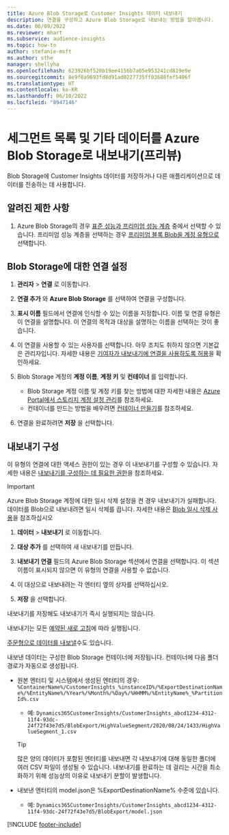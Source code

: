 ```yaml
---
title: Azure Blob Storage로 Customer Insights 데이터 내보내기
description: 연결을 구성하고 Azure Blob Storage로 내보내는 방법을 알아봅니다.
ms.date: 06/09/2022
ms.reviewer: mhart
ms.subservice: audience-insights
ms.topic: how-to
author: stefanie-msft
ms.author: sthe
manager: shellyha
ms.openlocfilehash: 623926bf520b19ee4156b7a05e953241cd819e9e
ms.sourcegitcommit: 8e9f0a9693fd8d91ad0227735ff03688fef5406f
ms.translationtype: HT
ms.contentlocale: ko-KR
ms.lasthandoff: 06/10/2022
ms.locfileid: "8947146"
---
```

# <a name="export-segment-list-and-other-data-to-azure-blob-storage-preview"></a>세그먼트 목록 및 기타 데이터를 Azure Blob Storage로 내보내기(프리뷰)

Blob Storage에 Customer Insights 데이터를 저장하거나 다른 애플리케이션으로 데이터를 전송하는 데 사용합니다.

## <a name="known-limitations"></a>알려진 제한 사항

1. Azure Blob Storage의 경우 [표준 성능과 프리미엄 성능 계층](/azure/storage/blobs/storage-blob-performance-tiers) 중에서 선택할 수 있습니다. 프리미엄 성능 계층을 선택하는 경우 [프리미엄 블록 Blob을 계정 유형으로](/azure/storage/common/storage-account-overview#types-of-storage-accounts) 선택합니다.

## <a name="set-up-the-connection-to-blob-storage"></a>Blob Storage에 대한 연결 설정

1. **관리자** > **연결** 로 이동합니다.

1. **연결 추가** 와 **Azure Blob Storage** 를 선택하여 연결을 구성합니다.

1. **표시 이름** 필드에서 연결에 인식할 수 있는 이름을 지정합니다. 이름 및 연결 유형은 이 연결을 설명합니다. 이 연결의 목적과 대상을 설명하는 이름을 선택하는 것이 좋습니다.

1. 이 연결을 사용할 수 있는 사용자를 선택합니다. 아무 조치도 취하지 않으면 기본값은 관리자입니다. 자세한 내용은 [기여자가 내보내기에 연결을 사용하도록 허용](connections.md#allow-contributors-to-use-a-connection-for-exports)을 확인하세요.

1. Blob Storage 계정의 **계정 이름**, **계정 키** 및 **컨테이너** 를 입력합니다.
    - Blob Storage 계정 이름 및 계정 키를 찾는 방법에 대한 자세한 내용은 [Azure Portal에서 스토리지 계정 설정 관리](/azure/storage/common/storage-account-manage)를 참조하세요.
    - 컨테이너를 만드는 방법을 배우려면 [컨테이너 만들기](/azure/storage/blobs/storage-quickstart-blobs-portal#create-a-container)를 참조하세요.

1. 연결을 완료하려면 **저장** 을 선택합니다. 

## <a name="configure-an-export"></a>내보내기 구성

이 유형의 연결에 대한 액세스 권한이 있는 경우 이 내보내기를 구성할 수 있습니다. 자세한 내용은 [내보내기를 구성하는 데 필요한 권한](export-destinations.md#set-up-a-new-export)을 참조하세요.

> [!IMPORTANT]
> Azure Blob Storage 계정에 대한 일시 삭제 설정을 켠 경우 내보내기가 실패합니다. 데이터를 Blob으로 내보내려면 일시 삭제를 끕니다. 자세한 내용은 [Blob 일시 삭제 사용](/azure/storage/blobs/soft-delete-blob-enable)을 참조하십시오

1. **데이터** > **내보내기** 로 이동합니다.

1. **대상 추가** 를 선택하여 새 내보내기를 만듭니다.

1. **내보내기 연결** 필드의 Azure Blob Storage 섹션에서 연결을 선택합니다. 이 섹션 이름이 표시되지 않으면 이 유형의 연결을 사용할 수 없습니다.

1. 이 대상으로 내보내려는 각 엔터티 옆의 상자를 선택하십시오.

1. **저장** 을 선택합니다.

내보내기를 저장해도 내보내기가 즉시 실행되지는 않습니다.

내보내기는 모든 [예약된 새로 고침](system.md#schedule-tab)에 따라 실행됩니다.

[주문형으로 데이터를 내보낼](export-destinations.md#run-exports-on-demand)수도 있습니다.

내보낸 데이터는 구성한 Blob Storage 컨테이너에 저장됩니다. 컨테이너에 다음 폴더 경로가 자동으로 생성됩니다.

- 원본 엔터티 및 시스템에서 생성된 엔터티의 경우:  
  `%ContainerName%/CustomerInsights_%instanceID%/%ExportDestinationName%/%EntityName%/%Year%/%Month%/%Day%/%HHMM%/%EntityName%_%PartitionId%.csv`  
  - 예: `Dynamics365CustomerInsights/CustomerInsights_abcd1234-4312-11f4-93dc-24f72f43e7d5/BlobExport/HighValueSegment/2020/08/24/1433/HighValueSegment_1.csv`
  
  > [!TIP]
  > 많은 양의 데이터가 포함된 엔터티를 내보내면 각 내보내기에 대해 동일한 폴더에 여러 CSV 파일이 생성될 수 있습니다. 내보내기를 완료하는 데 걸리는 시간을 최소화하기 위해 성능상의 이유로 내보내기 분할이 발생합니다.

- 내보낸 엔터티의 model.json은 %ExportDestinationName% 수준에 있습니다.  
  - 예: `Dynamics365CustomerInsights/CustomerInsights_abcd1234-4312-11f4-93dc-24f72f43e7d5/BlobExport/model.json`

[!INCLUDE [footer-include](includes/footer-banner.md)]
